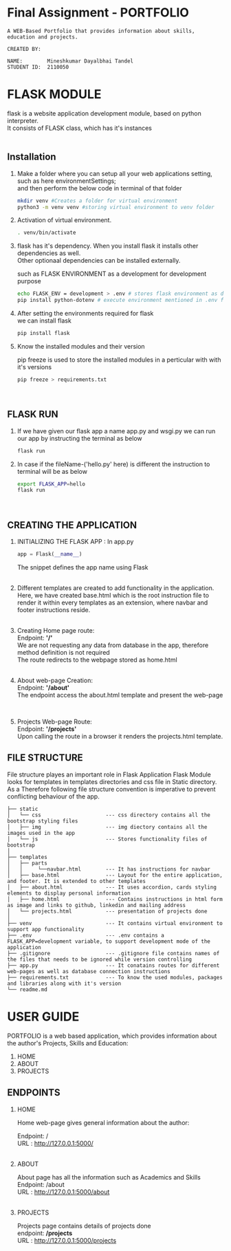 # Final Assignment - PORTFOLIO
    A WEB-Based Portfolio that provides information about skills, education and projects.

    CREATED BY:

    NAME:        Mineshkumar Dayalbhai Tandel
    STUDENT ID:  2110050



# FLASK MODULE

flask is a website application development module, based on python interpreter.</br>
It consists of FLASK class, which has it's instances</br><br>


## Installation

1. Make a folder where you can setup all your web applications setting, such as here environmentSettings;</br>
    and then perform the below code in terminal of that folder
    
    ```bash
    mkdir venv #Creates a folder for virtual environment
    python3 -m venv venv #storing virtual environment to venv folder
    ```

2. Activation of virtual environment.

    ```bash
    . venv/bin/activate
    ```

3. flask has it's dependency. When you install flask it installs other dependencies as well.</br>
   Other optionaal dependencies can be installed externally.

   such as FLASK ENVIRONMENT as a development for development purpose

    ```bash
    echo FLASK_ENV = development > .env # stores flask environment as development mode
    pip install python-dotenv # execute environment mentioned in .env file
    ```

4. After setting the environments required for flask</br>
   we can install flask

    ```bash
    pip install flask
    ```

5. Know the installed modules and their version

    pip freeze is used to store the installed modules in a perticular with with it's versions
    
    ```python
    pip freeze > requirements.txt
    ``` 
    <br>


## FLASK RUN
    
1. If we have given our flask app a name app.py and wsgi.py we can run our app by instructing the terminal as below
    
    ```bash
    flask run
    ```

2. In case if the fileName-('hello.py' here) is different the instruction to terminal will be as below

    ```bash
    export FLASK_APP=hello
    flask run
    ```
    <br>



## CREATING THE APPLICATION

1. INITIALIZING THE FLASK APP : In app.py 

    ```python
    app = Flask(__name__)
    ```

    The snippet defines the app name using Flask<br><br>

2. Different templates are created to add functionality in the application. Here, we have created base.html which is the root instruction file to render it within  every templates as an extension, where navbar and footer instructions reside.<br><br>

3. Creating Home page route:<br>
Endpoint: **'/'**<br>
We are not requesting any data from database in the app, therefore method definition is not required<br>
The route redirects to the webpage stored as home.html<br><br>

4. About web-page Creation:<br>
Endpoint: **'/about'**<br>
The endpoint access the about.html template and present the web-page
<br>

5. Projects Web-page Route:<br>
Endpoint: **'/projects'** <br>
Upon calling the route in a browser it renders the projects.html template.

## FILE STRUCTURE

File structure playes an important role in Flask Application
Flask Module looks for templates in templates directories and css file in Static directory.
As a 
Therefore following file structure convention is imperative to prevent conflicting behaviour of the app.


    ├── static
    │   └── css                     --- css directory contains all the bootstrap styling files
    │   ├── img                     --- img diectory contains all the images used in the app
    │   └── js                      --- Stores functionality files of bootstrap
    │
    ├── templates
    │   ├── parts
    │   │     └──navbar.html        --- It has instructions for navbar
    │   ├── base.html               --- Layout for the entire application, and footer. It is extended to other templates 
    │   ├── about.html              --- It uses accordion, cards styling elements to display personal information
    │   ├── home.html               --- Contains instructions in html form as image and links to github, linkedin and mailing address
    │   └── projects.html           --- presentation of projects done
    │
    ├── venv                        --- It contains virtual environment to support app functionality      
    ├── .env                        --- .env contains a FLASK_APP=development variable, to support development mode of the application
    ├── .gitignore                  --- .gitignore file contains names of the files that needs to be ignored while version controlling     
    ├── app.py                      --- It conatains routes for different web-pages as well as database connection instructions
    ├── requirements.txt            --- To know the used modules, packages and libraries along with it's version    
    └── readme.md                




# USER GUIDE

PORTFOLIO is a web based application, which provides information about the author's Projects, Skills and Education:
1. HOME 
2. ABOUT
3. PROJECTS

## ENDPOINTS

1. HOME 

    Home web-page gives general information about the author:<br>
    
    Endpoint: /<br>
    URL : http://127.0.0.1:5000/<br><br>
  

2. ABOUT

    About page has all the information such as Academics and Skills<br>
    Endpoint: /about<br>
    URL : http://127.0.0.1:5000/about<br><br>

3. PROJECTS 

    Projects page contains details of projects done <br>
    endpoint: **/projects**<br>
    URL : http://127.0.0.1:5000/projects<br><br>    
 




